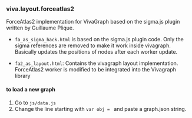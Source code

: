 ### viva.layout.forceatlas2

ForceAtlas2 implementation for VivaGraph based on the sigma.js plugin written
by Guillaume Plique.

* `fa_as_sigma_hack.html` is based on the sigma.js plugin code. Only the sigma
references are removed to make it work inside vivagraph. Basically updates the
positions of nodes after each worker update.

* `fa2_as_layout.html`: Contains the vivagraph layout implementation. ForceAtlas2
worker is modified to be integrated into the Vivagraph library

#### to load a new graph

1. Go to `js/data.js`
2. Change the line starting with `var obj = ` and paste a graph.json string.